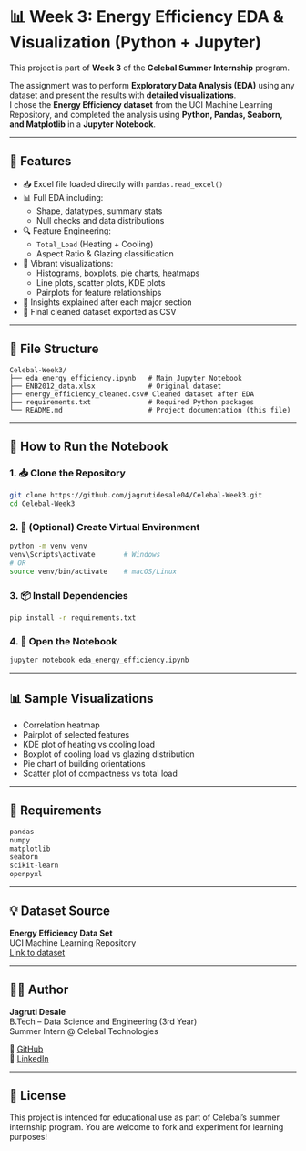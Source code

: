 
# 📊 Week 3: Energy Efficiency EDA & Visualization (Python + Jupyter)

This project is part of **Week 3** of the **Celebal Summer Internship** program.

The assignment was to perform **Exploratory Data Analysis (EDA)** using any dataset and present the results with **detailed visualizations**.  
I chose the **Energy Efficiency dataset** from the UCI Machine Learning Repository, and completed the analysis using **Python, Pandas, Seaborn, and Matplotlib** in a **Jupyter Notebook**.

---

## 📌 Features

- 📥 Excel file loaded directly with `pandas.read_excel()`
- 📊 Full EDA including:
  - Shape, datatypes, summary stats
  - Null checks and data distributions
- 🔍 Feature Engineering:
  - `Total_Load` (Heating + Cooling)
  - Aspect Ratio & Glazing classification
- 🌈 Vibrant visualizations:
  - Histograms, boxplots, pie charts, heatmaps
  - Line plots, scatter plots, KDE plots
  - Pairplots for feature relationships
- 🧠 Insights explained after each major section
- 💾 Final cleaned dataset exported as CSV

---

## 📂 File Structure

```
Celebal-Week3/
├── eda_energy_efficiency.ipynb   # Main Jupyter Notebook
├── ENB2012_data.xlsx             # Original dataset
├── energy_efficiency_cleaned.csv# Cleaned dataset after EDA
├── requirements.txt              # Required Python packages
└── README.md                     # Project documentation (this file)
```

---

## 🚀 How to Run the Notebook

### 1. 📥 Clone the Repository

```bash
git clone https://github.com/jagrutidesale04/Celebal-Week3.git
cd Celebal-Week3
```

### 2. 🐍 (Optional) Create Virtual Environment

```bash
python -m venv venv
venv\Scripts\activate       # Windows
# OR
source venv/bin/activate    # macOS/Linux
```

### 3. 📦 Install Dependencies

```bash
pip install -r requirements.txt
```

### 4. 📓 Open the Notebook

```bash
jupyter notebook eda_energy_efficiency.ipynb
```

---

## 📊 Sample Visualizations

- Correlation heatmap
- Pairplot of selected features
- KDE plot of heating vs cooling load
- Boxplot of cooling load vs glazing distribution
- Pie chart of building orientations
- Scatter plot of compactness vs total load

---

## 📎 Requirements

```txt
pandas
numpy
matplotlib
seaborn
scikit-learn
openpyxl
```

---

## 💡 Dataset Source

**Energy Efficiency Data Set**  
UCI Machine Learning Repository  
[Link to dataset](https://archive.ics.uci.edu/ml/datasets/Energy+efficiency)

---

## 👩‍💻 Author

**Jagruti Desale**  
B.Tech – Data Science and Engineering (3rd Year)  
Summer Intern @ Celebal Technologies  

🔗 [GitHub](https://github.com/jagrutidesale04)  
💼 [LinkedIn](https://www.linkedin.com/in/jagruti-desale-jd04)

---

## 📜 License

This project is intended for educational use as part of Celebal’s summer internship program. You are welcome to fork and experiment for learning purposes!

